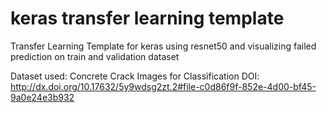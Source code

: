 # keras transfer learning template
Transfer Learning Template for keras using resnet50 and visualizing failed prediction on train and validation dataset

Dataset used: Concrete Crack Images for Classification
DOI: http://dx.doi.org/10.17632/5y9wdsg2zt.2#file-c0d86f9f-852e-4d00-bf45-9a0e24e3b932
